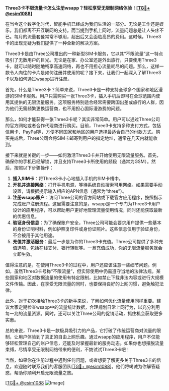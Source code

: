 **Three3卡不限流量卡怎么注册wsapp？轻松享受无限制网络体验！[[TG💪+ @esim1088](https://t.me/s/esim1088)]**

在当今这个数字化时代，智能手机已经成为我们生活的一部分。无论是工作还是娱乐，我们都离不开互联网的支持。而当提到手机上网时，流量问题总是让人头疼不已。每月的流量套餐常常不够用，超出后又会面临高昂的费用。这时候，Three3卡的出现无疑为我们提供了一种全新的解决方案。

Three3卡是由Three公司推出的一种新型SIM卡服务，它以其“不限流量”这一特点吸引了无数用户的目光。无论是在家、办公室还是外出旅行，只要使用Three3卡，就可以随时随地畅享高速网络，再也不用担心流量耗尽的问题。那么，这样一款令人向往的卡片是如何注册并使用的呢？接下来，让我们一起深入了解Three3卡以及如何通过wsapp进行注册。

首先，什么是Three3卡？简单来说，Three3卡是一种支持全球多个国家和地区漫游的SIM卡服务。用户只需购买一张Three3卡，插入手机后即可在全球范围内使用其提供的无限流量服务。这项服务特别适合经常需要跨国出差或旅行的人群，因为他们无需频繁更换运营商，也不用担心国际漫游费的问题。

那么，如何才能获得一张Three3卡呢？其实非常简单。用户可以通过Three公司的官方网站或者合作代理商进行购买。目前，Three3卡支持多种支付方式，包括信用卡、PayPal等，方便不同国家和地区的用户选择最适合自己的付款方式。购买完成后，Three公司会将SIM卡邮寄到用户的指定地址，通常在几天内就能收到。

接下来就是关键的一步——如何激活Three3卡并开始使用无限流量服务。首先，确保你的手机已经解锁，并且支持Three3卡所使用的频段（通常为GSM）。然后，按照以下步骤操作：

1. **插入SIM卡**：将Three3卡小心地插入手机的SIM卡槽中。
2. **开机并连接网络**：打开手机电源，等待系统自动搜索可用网络。如果需要手动设置，请根据提示输入相应的APN信息（通常为“three”）。
3. **注册wsapp账户**：访问Three公司的官方网站或下载官方应用程序，按照指示完成账户注册流程。这里需要注意的是，wsapp是一个专门为Three3卡用户设计的应用程序，可以帮助用户更好地管理流量使用情况，同时还能获取最新的优惠信息。
4. **验证身份信息**：为了确保账户安全，Three公司可能会要求用户提供一些基本的身份证明材料，例如护照复印件或身份证照片。这些信息仅用于验证身份，不会被用于其他用途。
5. **充值并激活服务**：最后一步是为你的Three3卡充值。Three公司提供了多种充值选项，包括在线支付、银行转账等。一旦充值成功，你的无限流量服务就会立即生效。

值得注意的是，在使用Three3卡的过程中，用户还应该注意一些细节问题。例如，虽然Three3卡号称“不限流量”，但实际使用中仍需遵守当地的法律法规。某些国家和地区对数据流量的使用有特定限制，比如禁止下载非法内容或进行大规模文件传输。因此，在享受无限流量的同时，也要保持良好的上网习惯，避免触犯法律。

此外，对于初次接触Three3卡的新手来说，了解如何优化流量使用同样重要。建议大家定期检查wsapp中的流量统计数据，合理规划日常上网行为，以充分利用每一兆的流量资源。同时，还可以关注Three公司的促销活动，抓住机会获取更多实惠。

总的来说，Three3卡是一款极具吸引力的产品，它打破了传统运营商对流量的限制，让用户体验到了真正的自由上网乐趣。通过wsapp的应用程序，用户不仅能够轻松管理自己的账户信息，还能及时掌握最新的服务动态。如果你也想摆脱流量束缚，尽情享受无限制网络带来的便利，不妨试试Three3卡吧！

当然，如果你在注册过程中遇到任何问题，或者想要了解更多关于Three3卡的信息，欢迎随时联系我们的客服团队[[TG💪+ @esim1088](https://t.me/s/esim1088)]。他们将竭诚为你解答疑惑，帮助你顺利开启无限流量之旅。

[[TG💪+ @esim1088](https://t.me/s/esim1088) ![Image](https://i.postimg.cc/4NQfJmqS/Snipaste-2025-05-13-00-14-12.png)]